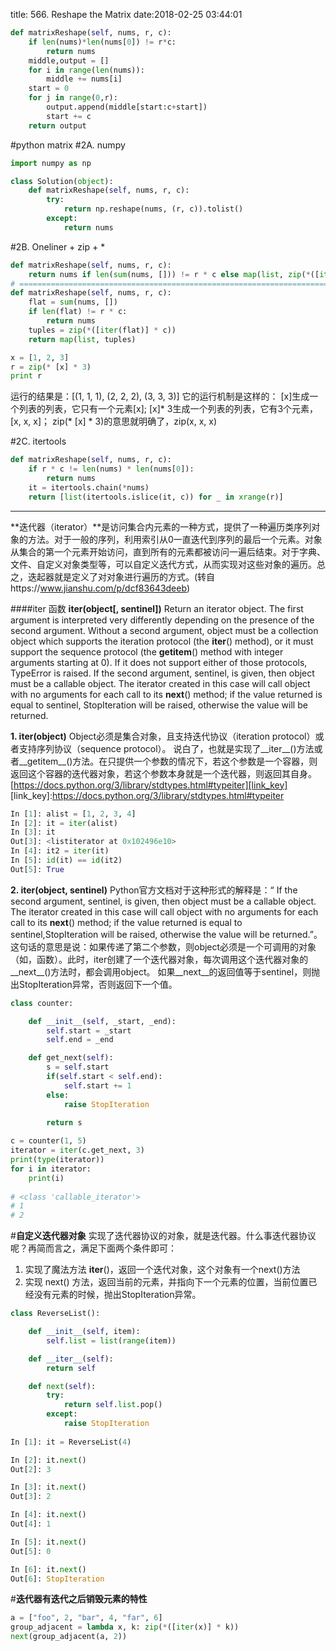 title: 566. Reshape the Matrix
date:2018-02-25 03:44:01

```python
def matrixReshape(self, nums, r, c):
    if len(nums)*len(nums[0]) != r*c:
        return nums
    middle,output = []
    for i in range(len(nums)):
        middle += nums[i]
    start = 0
    for j in range(0,r):
        output.append(middle[start:c+start])
        start += c
    return output
```

#python matrix
#2A. numpy
```python
import numpy as np

class Solution(object):
    def matrixReshape(self, nums, r, c):
        try:
            return np.reshape(nums, (r, c)).tolist()
        except:
            return nums
```

#2B. Oneliner + zip + *
```python
def matrixReshape(self, nums, r, c):
    return nums if len(sum(nums, [])) != r * c else map(list, zip(*([iter(sum(nums, []))]*c)))
# ==============================================================================================
def matrixReshape(self, nums, r, c):
    flat = sum(nums, [])
    if len(flat) != r * c:
        return nums
    tuples = zip(*([iter(flat)] * c))
    return map(list, tuples)
```
```python
x = [1, 2, 3]
r = zip(* [x] * 3)
print r
```
运行的结果是：[(1, 1, 1), (2, 2, 2), (3, 3, 3)]
它的运行机制是这样的：
[x]生成一个列表的列表，它只有一个元素[x]; [x]* 3生成一个列表的列表，它有3个元素，[x, x, x]； zip(* [x] * 3)的意思就明确了，zip(x, x, x)

#2C. itertools
```python
def matrixReshape(self, nums, r, c):
    if r * c != len(nums) * len(nums[0]):
        return nums
    it = itertools.chain(*nums)
    return [list(itertools.islice(it, c)) for _ in xrange(r)]
```
- - - - 
**迭代器（iterator）**是访问集合内元素的一种方式，提供了一种遍历类序列对象的方法。对于一般的序列，利用索引从0一直迭代到序列的最后一个元素。对象从集合的第一个元素开始访问，直到所有的元素都被访问一遍后结束。对于字典、文件、自定义对象类型等，可以自定义迭代方式，从而实现对这些对象的遍历。总之，迭起器就是定义了对对象进行遍历的方式。(转自https://www.jianshu.com/p/dcf83643deeb)

####iter 函数
**iter(object[, sentinel])**
Return an iterator object. The first argument is interpreted very differently depending on the presence of the second argument. Without a second argument, object must be a collection object which supports the iteration protocol (the __iter__() method), or it must support the sequence protocol (the __getitem__() method with integer arguments starting at 0). If it does not support either of those protocols, TypeError is raised. If the second argument, sentinel, is given, then object must be a callable object. The iterator created in this case will call object with no arguments for each call to its __next__() method; if the value returned is equal to sentinel, StopIteration will be raised, otherwise the value will be returned.

**1. iter(object)**
Object必须是集合对象，且支持迭代协议（iteration protocol）或者支持序列协议（sequence protocol）。
说白了，也就是实现了__iter__()方法或者__getitem__()方法。在只提供一个参数的情况下，若这个参数是一个容器，则返回这个容器的迭代器对象，若这个参数本身就是一个迭代器，则返回其自身。[https://docs.python.org/3/library/stdtypes.html#typeiter][link_key] 
[link_key]:https://docs.python.org/3/library/stdtypes.html#typeiter
```python
In [1]: alist = [1, 2, 3, 4]
In [2]: it = iter(alist)
In [3]: it
Out[3]: <listiterator at 0x102496e10>
In [4]: it2 = iter(it)
In [5]: id(it) == id(it2)
Out[5]: True
```
**2. iter(object, sentinel)**
Python官方文档对于这种形式的解释是：“ If the second argument, sentinel, is given, then object must be a callable object. The iterator created in this case will call object with no arguments for each call to its __next__() method; if the value returned is equal to sentinel,StopIteration will be raised, otherwise the value will be returned.”。
这句话的意思是说：如果传递了第二个参数，则object必须是一个可调用的对象（如，函数）。此时，iter创建了一个迭代器对象，每次调用这个迭代器对象的__next__()方法时，都会调用object。
如果__next__的返回值等于sentinel，则抛出StopIteration异常，否则返回下一个值。
```python
class counter:

    def __init__(self, _start, _end):
        self.start = _start
        self.end = _end

    def get_next(self):
        s = self.start
        if(self.start < self.end):
            self.start += 1
        else:
            raise StopIteration

        return s
        
c = counter(1, 5)
iterator = iter(c.get_next, 3)
print(type(iterator))
for i in iterator:
    print(i)
    
# <class 'callable_iterator'>
# 1
# 2
```

#**自定义迭代器对象**
实现了迭代器协议的对象，就是迭代器。什么事迭代器协议呢？再简而言之，满足下面两个条件即可：
1. 实现了魔法方法 __iter__()，返回一个迭代对象，这个对象有一个next()方法
2. 实现 next() 方法，返回当前的元素，并指向下一个元素的位置，当前位置已经没有元素的时候，抛出StopIteration异常。

```python
class ReverseList():

    def __init__(self, item):
        self.list = list(range(item))

    def __iter__(self):
        return self

    def next(self):
        try:
            return self.list.pop()
        except:
            raise StopIteration
            
In [1]: it = ReverseList(4)

In [2]: it.next()
Out[2]: 3

In [3]: it.next()
Out[3]: 2

In [4]: it.next()
Out[4]: 1

In [5]: it.next()
Out[5]: 0

In [6]: it.next()
Out[6]: StopIteration
```
#**迭代器有迭代之后销毁元素的特性**
```python
a = ["foo", 2, "bar", 4, "far", 6]
group_adjacent = lambda x, k: zip(*([iter(x)] * k))
next(group_adjacent(a, 2))
```
